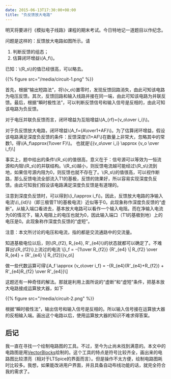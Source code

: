 ```yaml
---
date: 2015-06-13T17:30:00+08:00
title: "负反馈放大电路"
---
```


明天将要进行《模拟电子线路》课程的期末考试。今日特地记一道题目以作纪念。

问题是这样的：反馈放大电路如图所示。请

1. 判断反馈的组态；
2. 估算闭环增益\\(A\_f\\)。

已知：\\(R\_s\\)的值已经很高，可以略去。

{{% figure src="/media/circuit-1.png" %}}

<!--more-->

首先，根据“输出短路法”，将\\(v\_o\\)置零时，发现反馈回路消失，由此可知该电路为电压反馈。其次，反馈回路和输入线路并接在同一端，由此可知该电路为并联反馈。最后，根据“瞬时极性法”，可以判断反馈信号和输入信号是反相的，由此可知该电路为负反馈。

对于电压并联负反馈而言，闭环增益为互阻增益\\(A\_{rf}={v\_o\over i\_i}\\)。

对于负反馈放大电路，闭环增益\\(A\_f={A\over1+AF}\\)。为了估算闭环增益，假设该电路满足深度负反馈的条件：反馈深度\\(1+AF\\)在数量上非常大，忽略其中的常数1，得\\(A\_f\approx{1\over F}\\)。
也就是\\[{v\_o\over i\_i} \approx {v\_o \over i\_f}\\]

事实上，题中给出的条件\\(R\_s\\)的值很高，意义在于：信号源可以等效为一恒流源和内阻\\(R\_s\\)的并联结构。\\(R\_s\\)越小，则反馈电流越可能经过\\(R\_s\\)流到地，如果信号源内阻为0，则反馈也就不存在了。\\(R\_s\\)的值很高，可以视作断路，那么反馈电流全部流入T1的基极，反馈的效果好，所以容易实现深度负反馈。由此可知我们假设该电路满足深度负反馈是有道理的。

注意到深度负反馈时，可以得到\\(i\_i\approx i\_f\\)。因此，反馈放大电路的净输入电流\\(i\_{id}\\)（即三极管T1的基极电流）近似等于0。此现象称作深度负反馈的“虚断”。从输入端口看进去，基本放大电路可以看作一个输入电阻。而在净输入电流为0的情况下，输入电阻上的电压也就为0，因此输入端口（T1的基极到地）上的电压是0。此现象称作深度负反馈的“虚短”。

注意：本文所讨论的电压和电流，指的都是交流通路中的交流量。

知道基极电位以后，则\\(R\_{f2}, R\_{e4}, R'\_{e4}\\)的状态就都可以确定了。不难算出\\(R\_{f2}\\)上流过的电流
\\[i\_f = -{1\over R\_{f2}} {R'\_{e4} \\| R\_{f2} \over R\_{e4} + (R'\_{e4} \\| R\_{f2})}v\_o\\]

做一些代数运算可得\\[A\_f \approx {v\_o\over i\_f} = -{R\_{e4}(R'\_{e4}+R\_{f2}) + R'\_{e4}R\_{f2} \over R'\_{e4}}\\]

这题还有一种奇怪的解法。那就是利用上面所说的“虚断”和“虚短”条件，把基本放大电路接成运算放大器，如下

{{% figure src="/media/circuit-2.png" %}}

根据“瞬时极性法”，输出信号和输入信号是反相的。所以输入信号接在运算放大器的反相输入端。画出这个电路以后，使用运算放大器的知识不难求得答案。

## 后记

我一直在寻找一个绘制电路图的工具。不过，至今为止尚未找到满意的。本文中的电路图是用[VectorBlocks](http://bretmulvey.com/VectorBlocks/)绘制的。这个工具的特点是符号比较齐全，画出来的电路图比较漂亮（相对于LTSpice的界面而言）。但是操作不太方便，绘制电路图耗时比较多。我想，如果能改进用户界面，并且具备自动布线功能的话，就完全符合我的需求了。
